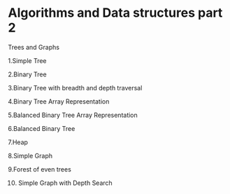 # Algorithms and Data structures part 2
Trees and Graphs

1.Simple Tree

2.Binary Tree

3.Binary Tree with breadth and depth traversal

4.Binary Tree Array Representation

5.Balanced Binary Tree Array Representation

6.Balanced Binary Tree

7.Heap

8.Simple Graph

9.Forest of even trees

10. Simple Graph with Depth Search 
